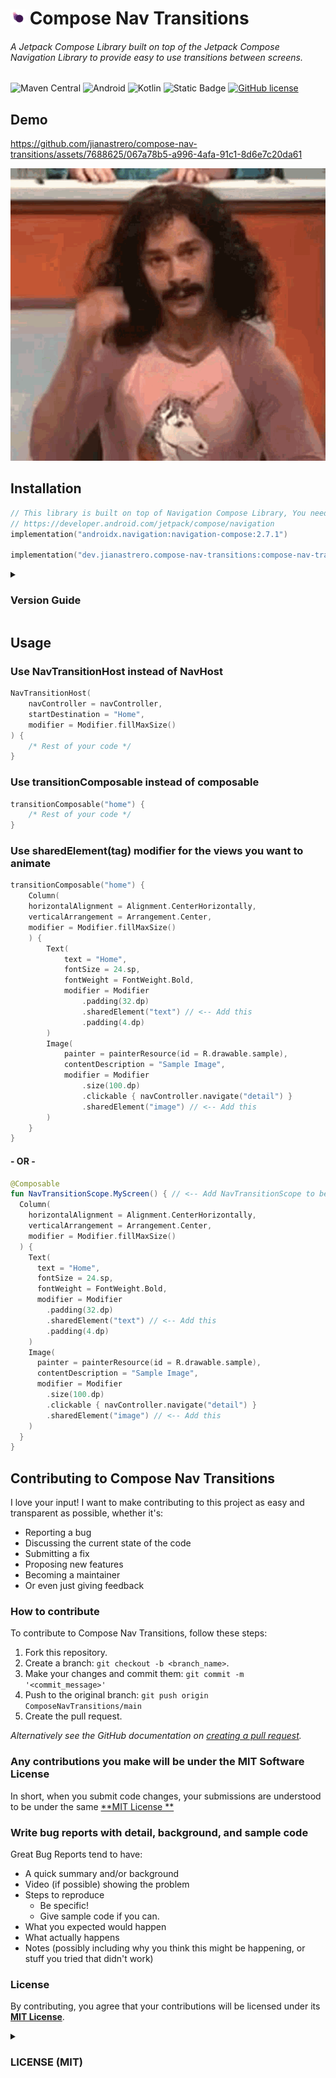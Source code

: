 # <img src="assets/compose-nav-transitions.png" width="24px"> Compose Nav Transitions

###### A Jetpack Compose Library built on top of the Jetpack Compose Navigation Library to provide easy to use transitions between screens.

![Maven Central](https://img.shields.io/maven-central/v/dev.jianastrero.compose-nav-transitions/compose-nav-transitions?style=for-the-badge)
![Android](https://img.shields.io/badge/Android-3DDC84?style=for-the-badge&logo=android&logoColor=white)
![Kotlin](https://img.shields.io/badge/kotlin-%237F52FF.svg?style=for-the-badge&logo=kotlin&logoColor=white)
![Static Badge](https://img.shields.io/badge/Jetpack_Compose-37bf6e?style=for-the-badge&logo=data%3Aimage%2Fpng%3Bbase64%2CiVBORw0KGgoAAAANSUhEUgAAAA0AAAAOCAYAAAD0f5bSAAAABHNCSVQICAgIfAhkiAAAAAFzUkdCAK7OHOkAAAAEZ0FNQQAAsY8L%2FGEFAAAACXBIWXMAAA7DAAAOwwHHb6hkAAAAX3pUWHRSYXcgcHJvZmlsZSB0eXBlIEFQUDEAAAiZ40pPzUstykxWKCjKT8vMSeVSAANjEy4TSxNLo0QDAwMLAwgwNDAwNgSSRkC2OVQo0QAFmJibpQGhuVmymSmIzwUAT7oVaBst2IwAAAFlSURBVChTY6AbYITScGD%2FtEfk37fvrQyMjBH%2FGRhmMTP%2Fbj2o2PgBKg0GcE32%2B%2BtZ%2FsmxZjD8%2B98E1CAIFWYAanzDyMjYwKT0a%2BZBxsY%2FIDEmsAwQfPjweS9QxWQgFvz74QvD76dvGP5%2B%2FMLA%2BO%2B%2FCFBsyv8dJvuhShmYoTTDx5ucM78%2F%2BMjMzfufIVDGgyFbMZGB7TcTw53bTxmYzwUyMN03kHiwr70FpBZuE8gh7448ZeBf%2B53BV8KNgZuZi8FPwp1B%2B4kHA8MrIagaCEDSBAEYIYMFoGpiZmE4fvwow%2BzpExk%2Bf%2FnKsOngLYar9z4yMDKzQxVAANxgDn3Hi8BQ02P495fh35c3DBKKVgzy5tkMLFwKQGEWkOv37qvhcQGphdv047eIKcO%2Ff8X%2FmZjfM%2FGJM7CKGjKwcquANLxhYPiXIXxxmztUKSbgNXUW5tB3mqgcMe2TY%2BuXyW71H1BDgY6AgQEAC35v3JCnE5EAAAAASUVORK5CYII%3D)
[![GitHub license](https://img.shields.io/github/license/jianastrero/compose-nav-transitions?style=for-the-badge)](https://github.com/jianastrero/compose-nav-transitions/blob/main/LICENSE)

## Demo

https://github.com/jianastrero/compose-nav-transitions/assets/7688625/067a78b5-a996-4afa-91c1-8d6e7c20da61

![Magic GIF](assets/magic.gif)

## Installation

```kotlin
// This library is built on top of Navigation Compose Library, You need to add it to your project first
// https://developer.android.com/jetpack/compose/navigation
implementation("androidx.navigation:navigation-compose:2.7.1")

implementation("dev.jianastrero.compose-nav-transitions:compose-nav-transitions:0.2.0-alpha01")
```

<details>
    <summary><h3>Version Guide</h3></summary>

| Compose Nav Transitions | Navigation Compose | Demo                                             |
|-------------------------|--------------------|--------------------------------------------------|
| 0.2.0-alpha01           | 2.7.1              | ![v0.2.0-alpha01.gif](assets/v0.2.0-alpha01.gif) |
| 0.1.0-alpha01           | 2.7.1              | ![v0.1.0-alpha01.gif](assets/v0.1.0-alpha01.gif) |

</details>

## Usage

### Use NavTransitionHost instead of NavHost

```kotlin
NavTransitionHost(
    navController = navController,
    startDestination = "Home",
    modifier = Modifier.fillMaxSize()
) {
    /* Rest of your code */
}
```

### Use transitionComposable instead of composable

```kotlin
transitionComposable("home") {
    /* Rest of your code */
}
```

### Use sharedElement(tag) modifier for the views you want to animate

```kotlin
transitionComposable("home") {
    Column(
    horizontalAlignment = Alignment.CenterHorizontally,
    verticalArrangement = Arrangement.Center,
    modifier = Modifier.fillMaxSize()
    ) {
        Text(
            text = "Home",
            fontSize = 24.sp,
            fontWeight = FontWeight.Bold,
            modifier = Modifier
                .padding(32.dp)
                .sharedElement("text") // <-- Add this
                .padding(4.dp)
        )
        Image(
            painter = painterResource(id = R.drawable.sample),
            contentDescription = "Sample Image",
            modifier = Modifier
                .size(100.dp)
                .clickable { navController.navigate("detail") }
                .sharedElement("image") // <-- Add this
        )
    }
}
```

#### - OR -

```kotlin
@Composable
fun NavTransitionScope.MyScreen() { // <-- Add NavTransitionScope to be able to use sharedElement
  Column(
    horizontalAlignment = Alignment.CenterHorizontally,
    verticalArrangement = Arrangement.Center,
    modifier = Modifier.fillMaxSize()
  ) {
    Text(
      text = "Home",
      fontSize = 24.sp,
      fontWeight = FontWeight.Bold,
      modifier = Modifier
        .padding(32.dp)
        .sharedElement("text") // <-- Add this
        .padding(4.dp)
    )
    Image(
      painter = painterResource(id = R.drawable.sample),
      contentDescription = "Sample Image",
      modifier = Modifier
        .size(100.dp)
        .clickable { navController.navigate("detail") }
        .sharedElement("image") // <-- Add this
    )
  }
}
```

## Contributing to Compose Nav Transitions

I love your input! I want to make contributing to this project as easy and transparent as possible, whether it's:

- Reporting a bug
- Discussing the current state of the code
- Submitting a fix
- Proposing new features
- Becoming a maintainer
- Or even just giving feedback

### How to contribute

To contribute to Compose Nav Transitions, follow these steps:

1. Fork this repository.
2. Create a branch: `git checkout -b <branch_name>`.
3. Make your changes and commit them: `git commit -m '<commit_message>'`
4. Push to the original branch: `git push origin ComposeNavTransitions/main`
5. Create the pull request.

_Alternatively see the GitHub documentation
on [creating a pull request](https://docs.github.com/en/github/collaborating-with-issues-and-pull-requests/creating-a-pull-request)._

### Any contributions you make will be under the MIT Software License

In short, when you submit code changes, your submissions are understood to be under the same [**MIT License
**](https://choosealicense.com/licenses/mit/)

### Write bug reports with detail, background, and sample code

Great Bug Reports tend to have:

- A quick summary and/or background
- Video (if possible) showing the problem
- Steps to reproduce
    - Be specific!
    - Give sample code if you can.
- What you expected would happen
- What actually happens
- Notes (possibly including why you think this might be happening, or stuff you tried that didn't work)

### License

By contributing, you agree that your contributions will be licensed under its [**MIT License**](LICENSE).

<details>
    <summary><h3>LICENSE (MIT)</h3></summary>

    MIT License
    
    Copyright (c) 2023 Jian James Astrero
    
    Permission is hereby granted, free of charge, to any person obtaining a copy
    of this software and associated documentation files (the "Software"), to deal
    in the Software without restriction, including without limitation the rights
    to use, copy, modify, merge, publish, distribute, sublicense, and/or sell
    copies of the Software, and to permit persons to whom the Software is
    furnished to do so, subject to the following conditions:
    
    The above copyright notice and this permission notice shall be included in all
    copies or substantial portions of the Software.
    
    THE SOFTWARE IS PROVIDED "AS IS", WITHOUT WARRANTY OF ANY KIND, EXPRESS OR
    IMPLIED, INCLUDING BUT NOT LIMITED TO THE WARRANTIES OF MERCHANTABILITY,
    FITNESS FOR A PARTICULAR PURPOSE AND NONINFRINGEMENT. IN NO EVENT SHALL THE
    AUTHORS OR COPYRIGHT HOLDERS BE LIABLE FOR ANY CLAIM, DAMAGES OR OTHER
    LIABILITY, WHETHER IN AN ACTION OF CONTRACT, TORT OR OTHERWISE, ARISING FROM,
    OUT OF OR IN CONNECTION WITH THE SOFTWARE OR THE USE OR OTHER DEALINGS IN THE
    SOFTWARE.

</details>
